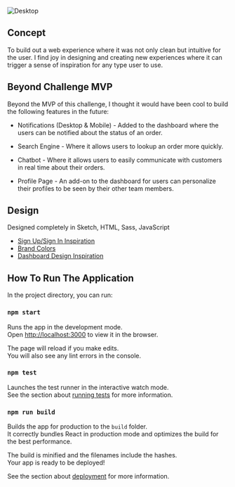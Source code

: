 
![Desktop](https://user-images.githubusercontent.com/20372701/73106816-50e93c80-3eca-11ea-97e4-fc8dcc6da207.png)


## Concept 

To build out a web experience where it was not only clean but intuitive for the user. I find joy in designing and creating new experiences where it can trigger a sense of inspiration for any type user to use. 


## Beyond Challenge MVP 

Beyond the MVP of this challenge, I thought it would have been cool to build the following features in the future: 

* Notifications (Desktop & Mobile) - Added to the dashboard where the users can be notified about the status of an order.

* Search Engine - Where it allows users to lookup an order more quickly.  

* Chatbot - Where it allows users to easily communicate with customers in real time about their orders.

* Profile Page - An add-on to the dashboard for users can personalize their profiles to be seen by their other team members. 


## Design

Designed completely in Sketch, HTML, Sass, JavaScript
* [Sign Up/Sign In Inspiration](https://uimovement.com/design/sign-inupforgot/)
* [Brand Colors](https://brandpalettes.com/walmart-colors/)
* [Dashboard Design Inspiration](https://dribbble.com/shots/9622694-Dashboard-Design) 



## How To Run The Application 

In the project directory, you can run:

### `npm start`

Runs the app in the development mode.<br />
Open [http://localhost:3000](http://localhost:3000) to view it in the browser.

The page will reload if you make edits.<br />
You will also see any lint errors in the console.

### `npm test`

Launches the test runner in the interactive watch mode.<br />
See the section about [running tests](https://facebook.github.io/create-react-app/docs/running-tests) for more information.

### `npm run build`

Builds the app for production to the `build` folder.<br />
It correctly bundles React in production mode and optimizes the build for the best performance.

The build is minified and the filenames include the hashes.<br />
Your app is ready to be deployed!

See the section about [deployment](https://facebook.github.io/create-react-app/docs/deployment) for more information.
